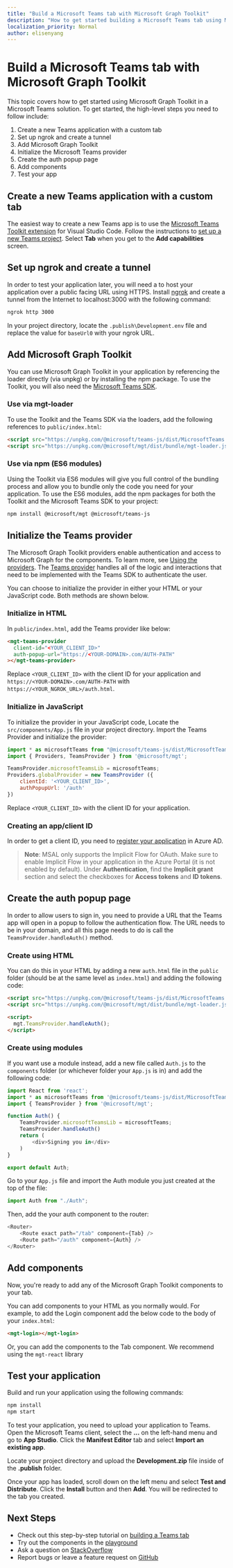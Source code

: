 ```yaml
---
title: "Build a Microsoft Teams tab with Microsoft Graph Toolkit"
description: "How to get started building a Microsoft Teams tab using Microsoft Graph Toolkit."
localization_priority: Normal
author: elisenyang
---
```


# Build a Microsoft Teams tab with Microsoft Graph Toolkit

This topic covers how to get started using Microsoft Graph Toolkit in a Microsoft Teams solution. To get started, the high-level steps you need to follow include:

1. Create a new Teams application with a custom tab
2. Set up ngrok and create a tunnel
3. Add Microsoft Graph Toolkit
4. Initialize the Microsoft Teams provider
5. Create the auth popup page
6. Add components
7. Test your app

## Create a new Teams application with a custom tab

The easiest way to create a new Teams app is to use the [Microsoft Teams Toolkit extension](https://marketplace.visualstudio.com/items?itemName=TeamsDevApp.ms-teams-vscode-extension) for Visual Studio Code. Follow the instructions to [set up a new Teams project](https://docs.microsoft.com/microsoftteams/platform/toolkit/visual-studio-code-overview#set-up-a-new-teams-project). Select **Tab** when you get to the **Add capabilities** screen.

## Set up ngrok and create a tunnel

In order to test your application later, you will need a to host your application over a public facing URL using HTTPS. Install [ngrok](https://ngrok.com/download) and create a tunnel from the Internet to localhost:3000 with the following command:

```bash
ngrok http 3000
```
In your project directory, locate the `.publish\Development.env` file and replace the value for `baseUrl0` with your ngrok URL.

## Add Microsoft Graph Toolkit

You can use Microsoft Graph Toolkit in your application by referencing the loader directly (via unpkg) or by installing the npm package. To use the Toolkit, you will also need the [Microsoft Teams SDK](https://docs.microsoft.com/javascript/api/overview/msteams-client?view=msteams-client-js-latest).

### Use via mgt-loader
To use the Toolkit and the Teams SDK via the loaders, add the following references to `public/index.html`:

```html
<script src="https://unpkg.com/@microsoft/teams-js/dist/MicrosoftTeams.min.js" crossorigin="anonymous"></script>
<script src="https://unpkg.com/@microsoft/mgt/dist/bundle/mgt-loader.js"></script>
```

### Use via npm (ES6 modules)
Using the Toolkit via ES6 modules will give you full control of the bundling process and allow you to bundle only the code you need for your application. To use the ES6 modules, add the npm packages for both the Toolkit and the Microsoft Teams SDK to your project:

```bash
npm install @microsoft/mgt @microsoft/teams-js
```

## Initialize the Teams provider

The Microsoft Graph Toolkit providers enable authentication and access to Microsoft Graph for the components. To learn more, see [Using the providers](../providers.md). The [Teams provider](../providers/teams.md) handles all of the logic and interactions that need to be implemented with the Teams SDK to authenticate the user.

You can choose to initialize the provider in either your HTML or your JavaScript code. Both methods are shown below.

### Initialize in HTML

In `public/index.html`, add the Teams provider like below:

```html
<mgt-teams-provider
  client-id="<YOUR_CLIENT_ID>"
  auth-popup-url="https://<YOUR-DOMAIN>.com/AUTH-PATH"
></mgt-teams-provider>
```

Replace `<YOUR_CLIENT_ID>` with the client ID for your application and `https://<YOUR-DOMAIN>.com/AUTH-PATH` with `https://<YOUR_NGROK_URL>/auth.html`.

### Initialize in JavaScript

To initialize the provider in your JavaScript code, Locate the `src/components/App.js` file in your project directory. Import the Teams Provider and initialize the provider:

```js
import * as microsoftTeams from "@microsoft/teams-js/dist/MicrosoftTeams";
import { Providers, TeamsProvider } from '@microsoft/mgt';

TeamsProvider.microsoftTeamsLib = microsoftTeams;
Providers.globalProvider = new TeamsProvider ({
    clientId: '<YOUR_CLIENT_ID>',
    authPopupUrl: '/auth'
})
```
Replace `<YOUR_CLIENT_ID>` with the client ID for your application.

### Creating an app/client ID
In order to get a client ID, you need to [register your application](https://docs.microsoft.com/graph/auth-register-app-v2) in Azure AD. 
>**Note**: MSAL only supports the Implicit Flow for OAuth. Make sure to enable Implicit Flow in your application in the Azure Portal (it is not enabled by default). Under **Authentication**, find the **Implicit grant** section and select the checkboxes for **Access tokens** and **ID tokens**. 

## Create the auth popup page

In order to allow users to sign in, you need to provide a URL that the Teams app will open in a popup to  follow the authentication flow. The URL needs to be in your domain, and all this page needs to do is call the `TeamsProvider.handleAuth()` method.

### Create using HTML
You can do this in your HTML by adding a new `auth.html` file in the `public` folder (should be at the same level as `index.html`) and adding the following code: 

```html
<script src="https://unpkg.com/@microsoft/teams-js/dist/MicrosoftTeams.min.js" crossorigin="anonymous"></script>
<script src="https://unpkg.com/@microsoft/mgt/dist/bundle/mgt-loader.js"></script>

<script>
  mgt.TeamsProvider.handleAuth();
</script>
```

### Create using modules
If you want use a module instead, add a new file called `Auth.js` to the `components` folder (or whichever folder your `App.js` is in) and add the following code:

```js
import React from 'react';
import * as microsoftTeams from '@microsoft/teams-js/dist/MicrosoftTeams';
import { TeamsProvider } from '@microsoft/mgt';

function Auth() {
    TeamsProvider.microsoftTeamsLib = microsoftTeams;
    TeamsProvider.handleAuth()
    return (
        <div>Signing you in</div>
    )
}

export default Auth;
```
Go to your `App.js` file and import the Auth module you just created at the top of the file:
```js
import Auth from "./Auth";
```

Then, add the your auth component to the router:

```js
<Router>
    <Route exact path="/tab" component={Tab} />
    <Route path="/auth" component={Auth} />
</Router>
```

## Add components

Now, you're ready to add any of the Microsoft Graph Toolkit components to your tab. 

You can add components to your HTML as you normally would. For example, to add the Login component add the below code to the body of your `index.html`:

```html
<mgt-login></mgt-login>
```

Or, you can add the components to the Tab component. We recommend using the `mgt-react` library 


## Test your application

Build and run your application using the following commands:
```bash
npm install
npm start
```

To test your application, you need to upload your application to Teams. Open the Microsoft Teams client, select the **...** on the left-hand menu and go to **App Studio**. Click the **Manifest Editor** tab and select **Import an existing app**.

Locate your project directory and upload the **Development.zip** file inside of the **.publish** folder.

Once your app has loaded, scroll down on the left menu and select **Test and Distribute**. Click the **Install** button and then **Add**. You will be redirected to the tab you created.

## Next Steps
- Check out this step-by-step tutorial on [building a Teams tab](https://developer.microsoft.com/graph/blogs/a-lap-around-microsoft-graph-toolkit-day-10-microsoft-graph-toolkit-teams-provider/)
- Try out the components in the [playground](https://mgt.dev)
- Ask a question on [StackOverflow](https:aka.ms/mgt-question)
- Report bugs or leave a feature request on [GitHub](https://aka.ms/mgt)





